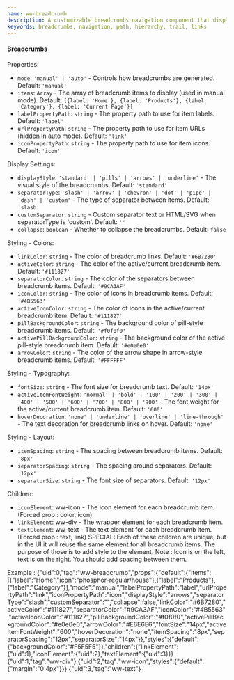 ```yaml
---
name: ww-breadcrumb
description: A customizable breadcrumbs navigation component that displays hierarchical path information with various styling options
keywords: breadcrumbs, navigation, path, hierarchy, trail, links
---
```


#### Breadcrumbs

Properties:
- `mode`: `'manual' | 'auto'` - Controls how breadcrumbs are generated. Default: `'manual'`
- `items`: `Array` - The array of breadcrumb items to display (used in manual mode). Default: `[{label: 'Home'}, {label: 'Products'}, {label: 'Category'}, {label: 'Current Page'}]`
- `labelPropertyPath`: `string` - The property path to use for item labels. Default: `'label'`
- `urlPropertyPath`: `string` - The property path to use for item URLs (hidden in auto mode). Default: `'link'`
- `iconPropertyPath`: `string` - The property path to use for item icons. Default: `'icon'`

Display Settings:
- `displayStyle`: `'standard' | 'pills' | 'arrows' | 'underline'` - The visual style of the breadcrumbs. Default: `'standard'`
- `separatorType`: `'slash' | 'arrow' | 'chevron' | 'dot' | 'pipe' | 'dash' | 'custom'` - The type of separator between items. Default: `'slash'`
- `customSeparator`: `string` - Custom separator text or HTML/SVG when separatorType is 'custom'. Default: `''`
- `collapse`: `boolean` - Whether to collapse the breadcrumbs. Default: `false`

Styling - Colors:
- `linkColor`: `string` - The color of breadcrumb links. Default: `'#6B7280'`
- `activeColor`: `string` - The color of the active/current breadcrumb item. Default: `'#111827'`
- `separatorColor`: `string` - The color of the separators between breadcrumb items. Default: `'#9CA3AF'`
- `iconColor`: `string` - The color of icons in breadcrumb items. Default: `'#4B5563'`
- `activeIconColor`: `string` - The color of icons in the active/current breadcrumb item. Default: `'#111827'`
- `pillBackgroundColor`: `string` - The background color of pill-style breadcrumb items. Default: `'#f0f0f0'`
- `activePillBackgroundColor`: `string` - The background color of the active pill-style breadcrumb item. Default: `'#e0e0e0'`
- `arrowColor`: `string` - The color of the arrow shape in arrow-style breadcrumb items. Default: `'#FFFFFF'`

Styling - Typography:
- `fontSize`: `string` - The font size for breadcrumb text. Default: `'14px'`
- `activeItemFontWeight`: `'normal' | 'bold' | '100' | '200' | '300' | '400' | '500' | '600' | '700' | '800' | '900'` - The font weight for the active/current breadcrumb item. Default: `'600'`
- `hoverDecoration`: `'none' | 'underline' | 'overline' | 'line-through'` - The text decoration for breadcrumb links on hover. Default: `'none'`

Styling - Layout:
- `itemSpacing`: `string` - The spacing between breadcrumb items. Default: `'8px'`
- `separatorSpacing`: `string` - The spacing around separators. Default: `'12px'`
- `separatorSize`: `string` - The font size of separators. Default: `'12px'`

Children:
- `iconElement`: ww-icon - The icon element for each breadcrumb item. (Forced prop : color, icon)
- `linkElement`: ww-div - The wrapper element for each breadcrumb item.
- `textElement`: ww-text - The text element for each breadcrumb item. (Forced prop : text, link)
SPECIAL: Each of these children are unique, but in the UI it will reuse the same element for all breadcrumb items. The purpose of those is to add style to the element.
Note : Icon is on the left, text is on the right. You should add spacing between them.


Example :
<elements>
{"uid":0,"tag":"ww-breadcrumb","props":{"default":{"items":[{"label":"Home","icon":"phosphor-regular/house"},{"label":"Products"},{"label":"Category"}],"mode":"manual","labelPropertyPath":"label","urlPropertyPath":"link","iconPropertyPath":"icon","displayStyle":"arrows","separatorType":"slash","customSeparator":"","collapse":false,"linkColor":"#6B7280","activeColor":"#111827","separatorColor":"#9CA3AF","iconColor":"#4B5563","activeIconColor":"#111827","pillBackgroundColor":"#f0f0f0","activePillBackgroundColor":"#e0e0e0","arrowColor":"#E6E6E6","fontSize":"14px","activeItemFontWeight":"600","hoverDecoration":"none","itemSpacing":"8px","separatorSpacing":"12px","separatorSize":"14px"}},"styles":{"default":{"backgroundColor":"#F5F5F5"}},"children":{"linkElement":{"uid":1},"iconElement":{"uid":2},"textElement":{"uid":3}}}
{"uid":1,"tag":"ww-div"}
{"uid":2,"tag":"ww-icon","styles":{"default":{"margin":"0 4px"}}}
{"uid":3,"tag":"ww-text"}
</elements>
